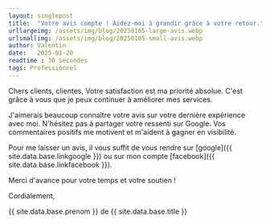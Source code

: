 ```yaml
---
layout: singlepost
title:  "Votre avis compte ! Aidez-moi à grandir grâce à votre retour."
urllargeimg: /assets/img/blog/20250105-large-avis.webp
urlsmallimg: /assets/img/blog/20250105-small-avis.webp
author: Valentin
date:   2025-01-20
readtime : 30 secondes
tags: Professionnel
---
```

Chers clients, clientes,
Votre satisfaction est ma priorité absolue. C'est grâce à vous que je peux continuer à améliorer mes services.

J'aimerais beaucoup connaître votre avis sur votre dernière expérience avec moi. N'hésitez pas à partager votre ressenti sur Google. Vos commentaires positifs me motivent et m'aident à gagner en visibilité.

Pour me laisser un avis, il vous suffit de vous rendre sur [google]({{ site.data.base.linkgoogle }})  ou sur mon compte [facebook]({{ site.data.base.linkfacebook }}).

Merci d'avance pour votre temps et votre soutien !

Cordialement,

{{ site.data.base.prenom }} de {{ site.data.base.title }}


